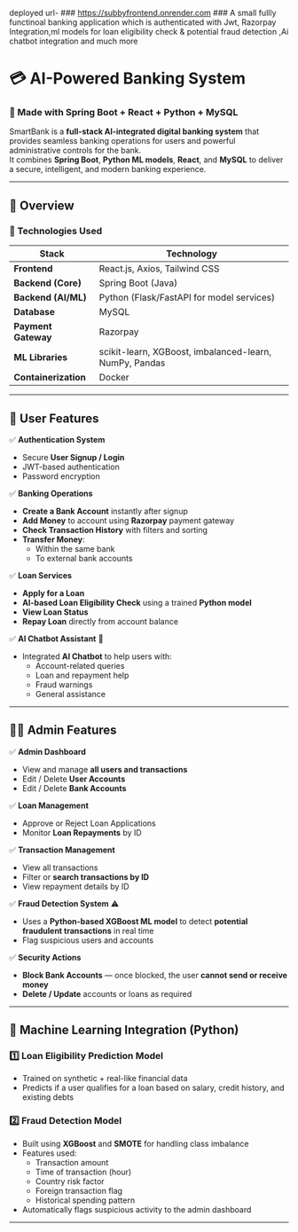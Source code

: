 deployed url- ### https://subbyfrontend.onrender.com ###
A small fullly functinoal  banking application which is authenticated with Jwt, Razorpay Integration,ml models for loan eligibility check  &amp; potential fraud detection ,Ai chatbot integration and much more 
# 💳  AI-Powered Banking System  

### 🚀 Made with Spring Boot + React + Python + MySQL  

SmartBank is a **full-stack AI-integrated digital banking system** that provides seamless banking operations for users and powerful administrative controls for the bank.  
It combines **Spring Boot**, **Python ML models**, **React**, and **MySQL** to deliver a secure, intelligent, and modern banking experience.  

---

## 🧠 Overview  

### 🔹 Technologies Used  
| Stack | Technology |
|--------|-------------|
| **Frontend** | React.js, Axios, Tailwind CSS |
| **Backend (Core)** | Spring Boot (Java) |
| **Backend (AI/ML)** | Python (Flask/FastAPI for model services) |
| **Database** | MySQL |
| **Payment Gateway** | Razorpay |
| **ML Libraries** | scikit-learn, XGBoost, imbalanced-learn, NumPy, Pandas |
| **Containerization** | Docker |

---

## 👤 User Features  

✅ **Authentication System**  
- Secure **User Signup / Login**  
- JWT-based authentication  
- Password encryption  

✅ **Banking Operations**  
- **Create a Bank Account** instantly after signup  
- **Add Money** to account using **Razorpay** payment gateway  
- **Check Transaction History** with filters and sorting  
- **Transfer Money**:
  - Within the same bank  
  - To external bank accounts  

✅ **Loan Services**  
- **Apply for a Loan**  
- **AI-based Loan Eligibility Check** using a trained **Python model**  
- **View Loan Status**  
- **Repay Loan** directly from account balance  

✅ **AI Chatbot Assistant** 🤖  
- Integrated **AI Chatbot** to help users with:  
  - Account-related queries  
  - Loan and repayment help  
  - Fraud warnings  
  - General assistance  

---

## 🧑‍💼 Admin Features  

✅ **Admin Dashboard**  
- View and manage **all users and transactions**  
- Edit / Delete **User Accounts**  
- Edit / Delete **Bank Accounts**  

✅ **Loan Management**  
- Approve or Reject Loan Applications  
- Monitor **Loan Repayments** by ID  

✅ **Transaction Management**  
- View all transactions  
- Filter or **search transactions by ID**  
- View repayment details by ID  

✅ **Fraud Detection System** ⚠️  
- Uses a **Python-based XGBoost ML model** to detect **potential fraudulent transactions** in real time  
- Flag suspicious users and accounts  

✅ **Security Actions**  
- **Block Bank Accounts** — once blocked, the user **cannot send or receive money**  
- **Delete / Update** accounts or loans as required  

---

## 🧠 Machine Learning Integration (Python)  

### 1️⃣ **Loan Eligibility Prediction Model**
- Trained on synthetic + real-like financial data  
- Predicts if a user qualifies for a loan based on salary, credit history, and existing debts  

### 2️⃣ **Fraud Detection Model**
- Built using **XGBoost** and **SMOTE** for handling class imbalance  
- Features used:  
  - Transaction amount  
  - Time of transaction (hour)  
  - Country risk factor  
  - Foreign transaction flag  
  - Historical spending pattern  
- Automatically flags suspicious activity to the admin dashboard  

---


